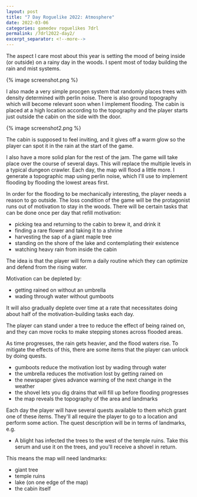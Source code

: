 ```yaml
---
layout: post
title: "7 Day Roguelike 2022: Atmosphere"
date: 2022-03-06
categories: gamedev roguelikes 7drl
permalink: /7drl2022-day2/
excerpt_separator: <!--more-->
---
```


The aspect I care most about this year is setting the mood of being inside
(or outside) on a rainy day in the woods. I spent most of today building
the rain and mist systems.

{% image screenshot.png %}

<!--more-->

I also made a very simple procgen system that randomly places trees with
density determined with perlin noise. There is also ground topography which
will become relevant soon when I implement flooding. The cabin is placed
at a high location according to the topography and the player starts just
outside the cabin on the side with the door.

{% image screenshot2.png %}

The cabin is supposed to feel inviting, and it gives off a warm glow
so the player can spot it in the rain at the start of the game.

I also have a more solid plan for the rest of the jam. The game will take place over the
course of several days. This will replace the multiple levels in a typical
dungeon crawler. Each day, the map will flood a little more. I generate
a topographic map using perlin noise, which I'll use to implement flooding by flooding
the lowest areas first.

In order for the flooding to be mechanically interesting, the player needs a reason
to go outside. The loss condition of the game will be the protagonist runs out of
motivation to stay in the woods. There will be certain tasks that can be done once
per day that refill motivation:
 - picking tea and returning to the cabin to brew it, and drink it
 - finding a rare flower and taking it to a shrine
 - harvesting the sap of a giant maple tree
 - standing on the shore of the lake and contemplating their existence
 - watching heavy rain from inside the cabin

The idea is that the player will form a daily routine which they can optimize and
defend from the rising water.

Motivation can be depleted by:
 - getting rained on without an umbrella
 - wading through water without gumboots

It will also gradually deplete over time at a rate that necessitates doing about half
of the motivation-building tasks each day.

The player can stand under a tree to reduce the effect of being rained on, and they
can move rocks to make stepping stones across flooded areas.

As time progresses, the rain gets heavier, and the flood waters rise. To mitigate the
effects of this, there are some items that the player can unlock by doing quests.
 - gumboots reduce the motivation lost by wading through water
 - the umbrella reduces the motivation lost by getting rained on
 - the newspaper gives advance warning of the next change in the weather
 - the shovel lets you dig drains that will fill up before flooding progresses
 - the map reveals the topography of the area and landmarks

Each day the player will have several quests available to them which grant one of these items.
They'll all require the player to go to a location and perform some action. The quest description
will be in terms of landmarks, e.g.
 - A blight has infected the trees to the west of the temple ruins. Take this serum and
   use it on the trees, and you'll receive a shovel in return.

This means the map will need landmarks:
 - giant tree
 - temple ruins
 - lake (on one edge of the map)
 - the cabin itself

